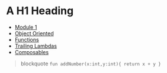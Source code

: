 # A H1 Heading

- [Module 1](modules/m1/m1.md)
- [Object Oriented](#object-oriented)
- [Functions](#functions)
- [Trailing Lambdas](#trailing-lambdas)
- [Composables](#composables)


> blockquote
`fun addNumber(x:int,y:int){
  return x + y
}`

